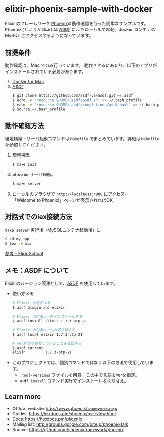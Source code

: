 # elixir-phoenix-sample-with-docker

  Elixir のフレームワーク [Phoenix](https://phoenixframework.org/)の動作確認を行った簡単なサンプルです。
  Phoenix (というかElixir) は [ASDF](https://github.com/asdf-vm/asdf) によりローカルで起動。docker コンテナの MySQL にアクセスするようになっています。

## 前提条件

  動作確認は、Mac でのみ行っています。
  動作させるにあたり、以下のアプリがインストールされている必要があります。

  1. [Docker for Mac](https://docs.docker.com/docker-for-mac/install/)
  1. [ASDF](https://github.com/asdf-vm/asdf)
      ```bash
      $ git clone https://github.com/asdf-vm/asdf.git ~/.asdf
      $ echo -e '\nsource $HOME/.asdf/asdf.sh' >> ~/.bash_profile
      $ echo -e '\nsource $HOME/.asdf/completions/asdf.bash' >> ~/.bash_profile
      $ source ~/.bash_profile
      ```

## 動作確認方法

  環境構築・サーバ起動コマンドは `Makefile` でまとめています。詳細は `Makefile` を参照してください。

  1. 環境構築。
      ```bash
      $ make init
      ```
  2. phoenix サーバ起動。
      ```bash
      $ make server
      ```
  3. ローカルのブラウザで [`http://localhost:4000`](http://localhost:4000) にアクセス。  
    「Welcome to Phoenix!」ページが表示されればOK。

## 対話式でのiex接続方法

  `make server` 実行後（MySQLコンテナ起動後）に
  
  ```bash
  $ cd my_app
  $ iex -S mix
  ```

  [参考 - Elixir School](https://github.com/west-hiroaki/elixir-phoenix-sample-with-docker)

## メモ：ASDF について

  Elixir のバージョン管理として、[ASDF](https://github.com/asdf-vm/asdf) を使用しています。  

  * 使い方メモ
    ```bash
    # Elixir を追加する
    $ asdf plugin-add elixir

    # Elixir の対象verをインストールする
    $ asdf install elixir 1.7.3-otp-21

    # Elixir の対象verへの切り替える
    $ asdf local elixir 1.7.3-otp-21
    
    # verが切り替わっていることを確認する
    $ asdf current
    elixir         1.7.3-otp-21
    ```
  * このプロジェクトでは、個別コマンドではなく以下の方法で使用しています。
    * `.tool-versions` ファイルを用意。この中で言語＆verを指定。  
    * `asdf install` コマンド実行でインストール＆切り替え。  

## Learn more

  * Official website: http://www.phoenixframework.org/
  * Guides: https://hexdocs.pm/phoenix/overview.html
  * Docs: https://hexdocs.pm/phoenix
  * Mailing list: http://groups.google.com/group/phoenix-talk
  * Source: https://github.com/phoenixframework/phoenix
